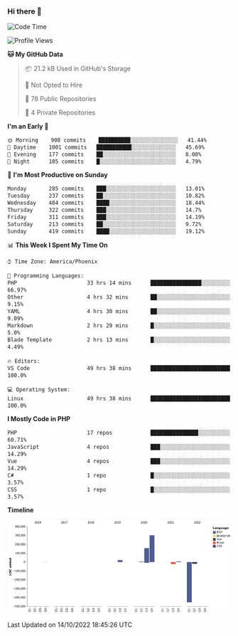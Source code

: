 ### Hi there 👋

<!--START_SECTION:waka-->
![Code Time](http://img.shields.io/badge/Code%20Time-7%2C680%20hrs%2018%20mins-blue)

![Profile Views](http://img.shields.io/badge/Profile%20Views-0-blue)

**🐱 My GitHub Data** 

> 📦 21.2 kB Used in GitHub's Storage 
 > 
> 🚫 Not Opted to Hire
 > 
> 📜 78 Public Repositories 
 > 
> 🔑 4 Private Repositories  
 > 
**I'm an Early 🐤** 

```text
🌞 Morning    908 commits    ██████████░░░░░░░░░░░░░░░   41.44% 
🌆 Daytime    1001 commits   ███████████░░░░░░░░░░░░░░   45.69% 
🌃 Evening    177 commits    ██░░░░░░░░░░░░░░░░░░░░░░░   8.08% 
🌙 Night      105 commits    █░░░░░░░░░░░░░░░░░░░░░░░░   4.79%

```
📅 **I'm Most Productive on Sunday** 

```text
Monday       285 commits    ███░░░░░░░░░░░░░░░░░░░░░░   13.01% 
Tuesday      237 commits    ██░░░░░░░░░░░░░░░░░░░░░░░   10.82% 
Wednesday    404 commits    ████░░░░░░░░░░░░░░░░░░░░░   18.44% 
Thursday     322 commits    ███░░░░░░░░░░░░░░░░░░░░░░   14.7% 
Friday       311 commits    ███░░░░░░░░░░░░░░░░░░░░░░   14.19% 
Saturday     213 commits    ██░░░░░░░░░░░░░░░░░░░░░░░   9.72% 
Sunday       419 commits    ████░░░░░░░░░░░░░░░░░░░░░   19.12%

```


📊 **This Week I Spent My Time On** 

```text
⌚︎ Time Zone: America/Phoenix

💬 Programming Languages: 
PHP                      33 hrs 14 mins      ████████████████░░░░░░░░░   66.97% 
Other                    4 hrs 32 mins       ██░░░░░░░░░░░░░░░░░░░░░░░   9.15% 
YAML                     4 hrs 30 mins       ██░░░░░░░░░░░░░░░░░░░░░░░   9.09% 
Markdown                 2 hrs 29 mins       █░░░░░░░░░░░░░░░░░░░░░░░░   5.0% 
Blade Template           2 hrs 13 mins       █░░░░░░░░░░░░░░░░░░░░░░░░   4.49%

🔥 Editors: 
VS Code                  49 hrs 38 mins      █████████████████████████   100.0%

💻 Operating System: 
Linux                    49 hrs 38 mins      █████████████████████████   100.0%

```

**I Mostly Code in PHP** 

```text
PHP                      17 repos            ███████████████░░░░░░░░░░   60.71% 
JavaScript               4 repos             ███░░░░░░░░░░░░░░░░░░░░░░   14.29% 
Vue                      4 repos             ███░░░░░░░░░░░░░░░░░░░░░░   14.29% 
C#                       1 repo              █░░░░░░░░░░░░░░░░░░░░░░░░   3.57% 
CSS                      1 repo              █░░░░░░░░░░░░░░░░░░░░░░░░   3.57%

```


**Timeline**

![Chart not found](https://raw.githubusercontent.com/mikebronner/mikebronner/master/charts/bar_graph.png) 


 Last Updated on 14/10/2022 18:45:26 UTC
<!--END_SECTION:waka-->

<!--
**mikebronner/mikebronner** is a ✨ _special_ ✨ repository because its `README.md` (this file) appears on your GitHub profile.

Here are some ideas to get you started:

- 🔭 I’m currently working on ...
- 🌱 I’m currently learning ...
- 👯 I’m looking to collaborate on ...
- 🤔 I’m looking for help with ...
- 💬 Ask me about ...
- 📫 How to reach me: ...
- 😄 Pronouns: ...
- ⚡ Fun fact: ...
-->
